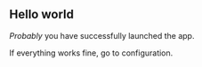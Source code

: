 ## Hello world

_Probably_ you have successfully launched the app.

If everything works fine, go to configuration.